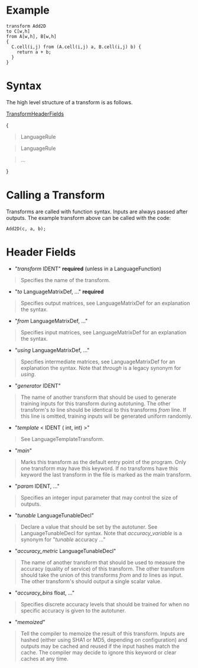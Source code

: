 # Example #

```
transform Add2D
to C[w,h]
from A[w,h], B[w,h]
{
  C.cell(i,j) from (A.cell(i,j) a, B.cell(i,j) b) {
    return a + b;
  }
}
```

# Syntax #

The high level structure of a transform is as follows.

[TransformHeaderFields](LanguageTransform#Header_Fields.md)

{

> LanguageRule

> LanguageRule

> ...

}

# Calling a Transform #

Transforms are called with function syntax.  Inputs are always passed after outputs.  The example transform above can be called with the code:

```
Add2D(c, a, b);
```

# Header Fields #

  * "_transform_ IDENT" **required** (unless in a LanguageFunction)

> Specifies the name of the transform.

  * "_to_ LanguageMatrixDef, ..." **required**

> Specifies output matrices, see LanguageMatrixDef for an explanation the syntax.

  * "_from_ LanguageMatrixDef, ..."

> Specifies input matrices, see LanguageMatrixDef for an explanation the syntax.

  * "_using_ LanguageMatrixDef, ..."

> Specifies intermediate matrices, see LanguageMatrixDef for an explanation the syntax.  Note that _through_ is a legacy synonym for _using_.

  * "_generator_ IDENT"

> The name of another transform that should be used to generate training inputs for this transform during autotuning.  The other transform's _to_ line should be identical to this transforms _from_ line.  If this line is omitted, training inputs will be generated uniform randomly.

  * "_template_ < IDENT ( int, int) >"

> See LanguageTemplateTransform.

  * "_main_"

> Marks this transform as the default entry point of the program.  Only one transform may have this keyword.  If no transforms have this keyword the last transform in the file is marked as the main transform.

  * "_param_ IDENT, ..."

> Specifies an integer input parameter that may control the size of outputs.

  * "_tunable_ LanguageTunableDecl"

> Declare a value that should be set by the autotuner.  See LanguageTunableDecl for syntax.  Note that _accuracy\_variable_ is a synonym for "_tunable_ accuracy ..."


  * "_accuracy\_metric_ LanguageTunableDecl"

> The name of another transform that should be used to measure the accuracy (quality of service) of this transform.  The other transform should take the union of this transforms _from_ and _to_ lines as input.  The other transform's should output a single scalar value.


  * "_accuracy\_bins_ float, ..."

> Specifies discrete accuracy levels that should be trained for when no specific accuracy is given to the autotuner.

  * "_memoized_"

> Tell the compiler to memoize the result of this transform.  Inputs are hashed (either using SHA1 or MD5, depending on configuration) and outputs may be cached and reused if the input hashes match the cache.  The compiler may decide to ignore this keyword or clear caches at any time.